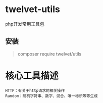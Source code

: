 # twelvet-utils
php开发常用工具包

## 安装
> composer require twelvet/utils

# 核心工具描述

```
HTTP：有关于http请求的相关操作
Random：随机字符串、数字、混合、唯一标识等等生成